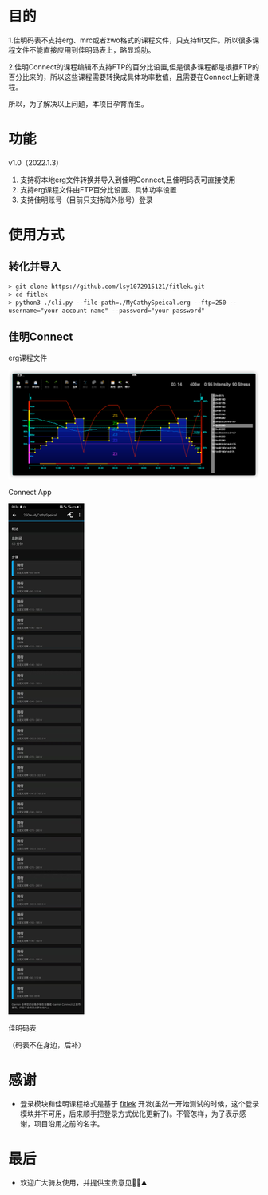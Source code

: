 

# 目的

1.佳明码表不支持erg、mrc或者zwo格式的课程文件，只支持fit文件。所以很多课程文件不能直接应用到佳明码表上，略显鸡肋。

2.佳明Connect的课程编辑不支持FTP的百分比设置,但是很多课程都是根据FTP的百分比来的，所以这些课程需要转换成具体功率数值，且需要在Connect上新建课程。

所以，为了解决以上问题，本项目孕育而生。

# 功能
v1.0（2022.1.3）

1. 支持将本地erg文件转换并导入到佳明Connect,且佳明码表可直接使用
2. 支持erg课程文件由FTP百分比设置、具体功率设置
3. 支持佳明账号（目前只支持海外账号）登录

# 使用方式

## 转化并导入
```
> git clone https://github.com/lsy1072915121/fitlek.git
> cd fitlek
> python3 ./cli.py --file-path=./MyCathySpeical.erg --ftp=250 --username="your account name" --password="your password"
```

## 佳明Connect

erg课程文件

![workout](images/workout.png)

Connect App

![workout](images/ConnectApp.jpeg)

佳明码表

![]()（码表不在身边，后补）


# 感谢

- 登录模块和佳明课程格式是基于 [fitlek](https://github.com/sesh/fitlek.git) 开发(虽然一开始测试的时候，这个登录模块并不可用，后来顺手把登录方式优化更新了)。不管怎样，为了表示感谢，项目沿用之前的名字。

# 最后

- 欢迎广大骑友使用，并提供宝贵意见🚴🏻⛰